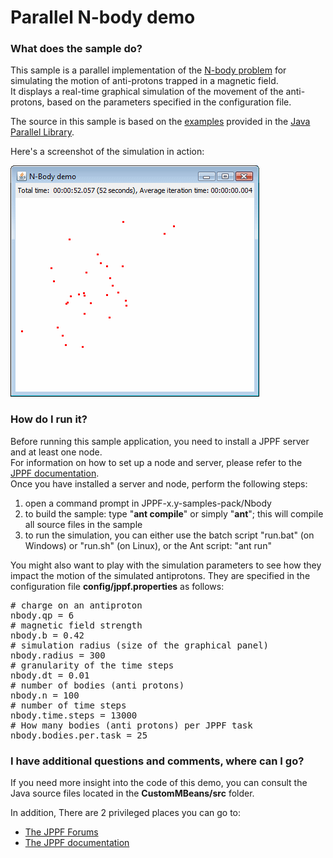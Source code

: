 # Parallel N-body demo

<h3>What does the sample do?</h3>
<p>This sample is a parallel implementation of the <a href="http://en.wikipedia.org/wiki/N-body_problem" alt="N_body on Wikipedia">N-body problem</a> for simulating the motion of anti-protons trapped in a magnetic field.<br>
It displays a real-time graphical simulation of the movement of the anti-protons, based on the parameters specified in the configuration file.<br/>
<p>The source in this sample is based on the <a href="http://www.cs.rit.edu/~ark/pj/doc/index.html?edu/rit/clu/antimatter/package-summary.html">examples</a> provided in the <a href="http://www.cs.rit.edu/~ark/pj.shtml">Java Parallel Library</a>.
<p>Here's a screenshot of the simulation in action:
<p><img src="images/Nbody.gif" border="0">

<h3>How do I run it?</h3>
Before running this sample application, you need to install a JPPF server and at least one node.<br>
For information on how to set up a node and server, please refer to the <a href="https://www.jppf.org/doc/6.0/index.php?title=Introduction">JPPF documentation</a>.<br>
Once you have installed a server and node, perform the following steps:
<ol class="samplesList">
  <li>open a command prompt in JPPF-x.y-samples-pack/Nbody</li>
  <li>to build the sample: type "<b>ant compile</b>" or simply "<b>ant</b>"; this will compile all source files in the sample</li>
  <li>to run the simulation, you can either use the batch script "run.bat" (on Windows) or "run.sh" (on Linux), or the Ant script: "ant run"</li>
</ol>
<p>You might also want to play with the simulation parameters to see how they impact the motion of the simulated antiprotons. They are specified in the configuration file <b>config/jppf.properties</b> as follows:
<pre class="prettyprint lang-conf">
# charge on an antiproton
nbody.qp = 6
# magnetic field strength
nbody.b = 0.42
# simulation radius (size of the graphical panel)
nbody.radius = 300
# granularity of the time steps
nbody.dt = 0.01
# number of bodies (anti protons)
nbody.n = 100
# number of time steps
nbody.time.steps = 13000
# How many bodies (anti protons) per JPPF task
nbody.bodies.per.task = 25
</pre>

<h3>I have additional questions and comments, where can I go?</h3>
<p>If you need more insight into the code of this demo, you can consult the Java source files located in the <b>CustomMBeans/src</b> folder.
<p>In addition, There are 2 privileged places you can go to:
<ul class="samplesList">
  <li><a href="https://www.jppf.org/forums">The JPPF Forums</a></li>
  <li><a href="https://www.jppf.org/doc/6.0/">The JPPF documentation</a></li>
</ul>

